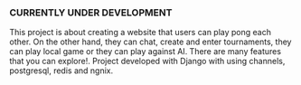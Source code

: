 ### CURRENTLY UNDER DEVELOPMENT ###

This project is about creating a website that users can play pong each other. On the other hand, they can chat, create and enter tournaments, they can play local game or they can play against AI. There are many features that you can explore!. Project developed with Django with using channels, postgresql, redis and ngnix.
